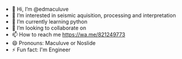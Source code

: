 - 👋 Hi, I’m @edmaculuve
- 👀 I’m interested in seismic aquisition, processing and interpretation 
- 🌱 I’m currently learning python
- 💞️ I’m looking to collaborate on 
- 📫 How to reach me https://wa.me/821249773
- 😄 Pronouns: Maculuve or Noslide
- ⚡ Fun fact: I'm Engineer 

<!---
edmaculuve/edmaculuve is a ✨ special ✨ repository because its `README.md` (this file) appears on your GitHub profile.
You can click the Preview link to take a look at your changes.
--->

